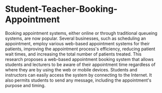 # Student-Teacher-Booking-Appointment

Booking appointment systems, either online or through traditional queueing systems, are now popular. Several businesses, such as scheduling an appointment, employ various web-based appointment systems for their patients, improving the appointment process's efficiency, reducing patient wait times, and increasing the total number of patients treated. This research proposes a web-based appointment booking system that allows students and lecturers to be aware of their appointment time regardless of where they are by using the web or mobile devices. Students and
instructors can easily access the system by connecting to the Internet. It also permits students to send any message, including the appointment's purpose and timing.
